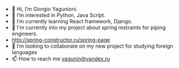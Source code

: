 - 👋 Hi, I’m Giorgio  Yagunioni. 
- 👀 I’m interested in Python, Java Script.
- 🌱 I’m currently learning React framework, Django.
- 🌱 I'm currently into my project about spring restraints for piping engineers.
- http://spring-constructor.ru/spring-page
- 💞️ I’m looking to collaborate on my new project for studying foreign languages
- 📫 How to reach me yagunin@yandex.ru

<!---
georgeyagunin/georgeyagunin is a ✨ special ✨ repository because its `README.md` (this file) appears on your GitHub profile.
You can click the Preview link to take a look at your changes.
--->
